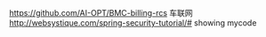 https://github.com/AI-OPT/BMC-billing-rcs 车联网
http://websystique.com/spring-security-tutorial/# showing
mycode
